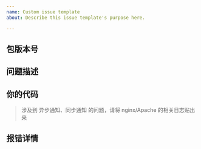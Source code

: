 ```yaml
---
name: Custom issue template
about: Describe this issue template's purpose here.

---
```


## 包版本号


## 问题描述


## 你的代码
> 涉及到 异步通知、同步通知 的问题，请将 nginx/Apache 的相关日志贴出来

## 报错详情
